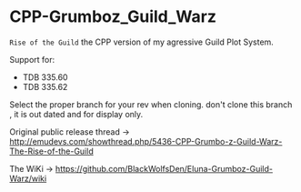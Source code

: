 # CPP-Grumboz_Guild_Warz
`Rise of the Guild` the CPP version of my agressive Guild Plot System.

Support for:

* TDB 335.60
* TDB 335.62 
 
 
 Select the proper branch for your rev when cloning. don't clone this branch , it is out dated and for display only.
 
 
Original public release thread -> http://emudevs.com/showthread.php/5436-CPP-Grumbo-z-Guild-Warz-The-Rise-of-the-Guild

The WiKi -> https://github.com/BlackWolfsDen/Eluna-Grumboz-Guild-Warz/wiki
